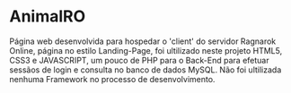 # AnimalRO
 Página web desenvolvida para hospedar o  'client' do servidor Ragnarok Online, página no estilo Landing-Page, foi ultilizado neste projeto HTML5, CSS3 e JAVASCRIPT, um pouco de PHP para o Back-End para efetuar sessãos de login e consulta no banco de dados MySQL. Não foi ultilizada nenhuma Framework no processo de desenvolvimento. 
